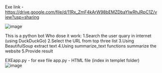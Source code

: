 Exe link -https://drive.google.com/file/d/11Rx_ZmF4kArW98bEMZDbaYIwRhJRpC1Z/view?usp=sharing

![image](https://github.com/user-attachments/assets/9f1348a9-7aab-4e74-884b-ded1a45b4b19)

This is a python bot 
Who dose it work:
1.Search the user quary in internet (using DuckDuckGo)
2.Select the URL from top three list
3.Using BeautifulSoup extract text
4.Using summarize_text functions summarize the website 
5.Provide result

EXEapp.py - for exe file
app.py    - HTML file (index in templet folder)
![image](https://github.com/user-attachments/assets/ade7e41d-173a-4374-9f4d-903a59782c8f)
